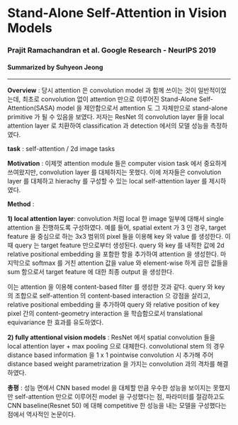 # Stand-Alone Self-Attention in Vision Models
### Prajit Ramachandran et al. Google Research  - NeurlPS 2019
#### Summarized by Suhyeon Jeong
---

**Overview** : 당시 attention 은 convolution model 과 함께 쓰이는 것이 일반적이었는데, 최초로 convolution 없이 attention 만으로 이루어진 Stand-Alone Self-Attention(SASA) model 을 제안함으로서 attention 도 그 자체만으로 stand-alone primitive 가 될 수 있음을 보였다. 저자는 ResNet 의 convolution layer 들을 local attention layer 로 치환하여 classification 과 detection 에서의 모델 성능을 측정하였다.

**task** : self-attention / 2d image tasks

 

**Motivation** : 이제껏 attention module 들은 computer vision task 에서 중요하게 쓰여왔지만, convolution layer 를 대체하지는 못했다. 이에 저자들은 convolution layer 를 대체하고 hierachy 를 구성할 수 있는 local self-attention layer 를 제시하였다. 
 

**Method** : 


**1) local attention layer**: convolution 처럼 local 한 image 일부에 대해서 single attention 을 진행하도록 구성하였다. 예를 들어, spatial extent 가 3 인 경우, target feature 을 중심으로 하는 3x3 범위의 pixel 들을 이용해 key 와 value 를 생성한다. 이 때 query 는 target feature 만으로부터 생성된다. 
query 와 key 를 내적한 값에 2d relative positional embedding 을 포함한 항을 추가하여 attention 을 생성한다. 마지막으로 softmax 를 거친 attention 값을 value 와 element-wise 하게 곱한 값들을 sum 함으로서 target feature 에 대한 최종 output 을 생성한다.

이는 attention 을 이용해 content-based filter 를 생성한 것과 같다. query 와 key 의 조합으로 self-attention 의 content-based interaction 으 강점을 살리고, relative positional embedding 을 추가하여 query 와 relative position of key pixel 간의 content-geometry interaction 을 학습함으로서 translational equivariance 한 효과를 유도하였다.



**2) fully attentional vision models** : ResNet 에서 spatial convolution 들을 local attention layer + max pooling 으로 대체한다. convolutional stem 의 경우 distance based information 을 1 x 1 pointwise convolution 시 추가해 주어 distance based weight parametrization 을 가지는 convolution 과의 격차를 해결하였다. 

 

**총평** : 성능 면에서 CNN based model 을 대체할 만큼 우수한 성능을 보이지는 못했지만 self-attention 만으로 이루어진 model 을 구성했다는 점, 파라미터를 절감하고도 CNN baseline(Resnet 50) 에 대해 competitive 한 성능을 내는 모델을 구성했다는 점에서 역사적인 논문이다. 
